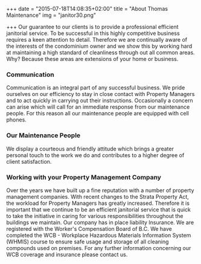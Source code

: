 +++
date = "2015-07-18T14:08:35+02:00"
title = "About Thomas Maintenance"
img = "janitor30.png"

+++
Our guarantee to our clients is to provide a professional efficient janitorial service. To be successful in this highly competitive business requires a keen attention to detail. Therefore we are continually aware of the interests of the condominium owner and we show this by working hard at maintaining a high standard of cleanliness through out all common areas. Why? Because these areas are extensions of your home or business.

### Communication

Communication is an integral part of any successful business. We pride ourselves on our efficiency to stay in close contact with Property Managers and to act quickly in carrying out their instructions. Occasionally a concern can arise which will call for an immediate response from our maintenance people. For this reason all our maintenance people are equipped with cell phones.

### Our Maintenance People

We display a courteous and friendly attitude which brings a greater personal touch to the work we do and contributes to a higher degree of client satisfaction.

### Working with your Property Management Company

Over the years we have built up a fine reputation with a number of property management companies. With recent changes to the Strata Property Act, the workload for Property Managers has greatly increased. Therefore it is important that we continue to be an efficient janitorial service that is quick to take the initiative in caring for various responsibilities throughout the buildings we maintain. Our company has in place liability Insurance. We are registered with the Worker's Compensation Board of B.C. We have completed the WCB - Workplace Hazardous Materials Information System (WHMIS) course to ensure safe usage and storage of all cleaning compounds used on premises. For any further information concerning our WCB coverage and insurance please contact us.
